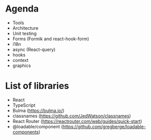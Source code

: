 # Agenda

- Tools
- Architecture
- Unit testing
- Forms (Formik and react-hook-form)
- i18n
- async (React-query)
- hooks
- context
- graphics


# List of libraries
- React
- TypeScript
- Bulma (https://bulma.io/)
- classnames (https://github.com/JedWatson/classnames)
- React Router (https://reactrouter.com/web/guides/quick-start)
- @loadable/component (https://github.com/gregberge/loadable-components)